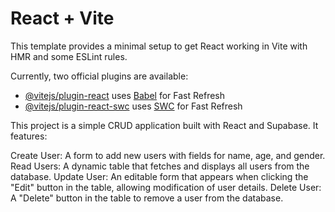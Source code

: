 # React + Vite

This template provides a minimal setup to get React working in Vite with HMR and some ESLint rules.

Currently, two official plugins are available:

- [@vitejs/plugin-react](https://github.com/vitejs/vite-plugin-react/blob/main/packages/plugin-react/README.md) uses [Babel](https://babeljs.io/) for Fast Refresh
- [@vitejs/plugin-react-swc](https://github.com/vitejs/vite-plugin-react-swc) uses [SWC](https://swc.rs/) for Fast Refresh

This project is a simple CRUD application built with React and Supabase. 
It features:

Create User: A form to add new users with fields for name, age, and gender.
Read Users: A dynamic table that fetches and displays all users from the database.
Update User: An editable form that appears when clicking the "Edit" button in the table, allowing modification of user details.
Delete User: A "Delete" button in the table to remove a user from the database.